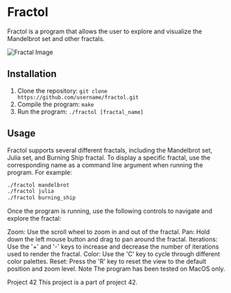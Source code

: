 # Fractol

Fractol is a program that allows the user to explore and visualize the Mandelbrot set and other fractals.

![Fractal Image](https://th-thumbnailer.cdn-si-edu.com/EpHl02VIPFMPOxEqIUvScvNedVY=/fit-in/1600x0/https%3A%2F%2Ftf-cmsv2-smithsonianmag-media.s3.amazonaws.com%2Ffiler%2F20131101102020Frax-stylish-spiral-web.jpg)

## Installation

1. Clone the repository: `git clone https://github.com/username/fractol.git`
2. Compile the program: `make`
3. Run the program: `./fractol [fractal_name]`

## Usage

Fractol supports several different fractals, including the Mandelbrot set, Julia set, and Burning Ship fractal. To display a specific fractal, use the corresponding name as a command line argument when running the program. For example:

```bash
./fractol mandelbrot
./fractol julia
./fractol burning_ship
```
Once the program is running, use the following controls to navigate and explore the fractal:

Zoom: Use the scroll wheel to zoom in and out of the fractal.
Pan: Hold down the left mouse button and drag to pan around the fractal.
Iterations: Use the '+' and '-' keys to increase and decrease the number of iterations used to render the fractal.
Color: Use the 'C' key to cycle through different color palettes.
Reset: Press the 'R' key to reset the view to the default position and zoom level.
Note
The program has been tested on MacOS only.

Project 42
This project is a part of project 42.

